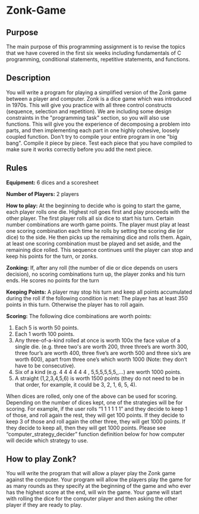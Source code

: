 # Zonk-Game

## Purpose
The main purpose of this programming assignment is to revise the topics that we have covered in the first six weeks including fundamentals of C programming, conditional statements, repetitive statements, and functions.

## Description
You will write a program for playing a simplified version of the Zonk game between a player and computer. Zonk is a dice game which was introduced in 1970s. This will give you practice with all three control constructs (sequence, selection and repetition). We are including some design constraints in the "programming task" section, so you will also use functions. This will give you the experience of decomposing a problem into parts, and then implementing each part in one highly cohesive, loosely coupled function. Don't try to compile your entire program in one "big bang". Compile it piece by piece. Test each piece that you have compiled to make sure it works correctly before you add the next piece.

## Rules
**Equipment:** 6 dices and a scoresheet

**Number of Players:** 2 players

**How to play:** At the beginning to decide who is going to start the game, each player rolls one die. Highest roll goes first and play proceeds with the other player. The first player rolls all six
dice to start his turn. Certain number combinations are worth game points. The player must play at least one scoring combination each time he rolls by setting the scoring die (or dice) to
the side. He then picks up the remaining dice and rolls them. Again, at least one scoring combination must be played and set aside, and the remaining dice rolled. This sequence
continues until the player can stop and keep his points for the turn, or zonks.

**Zonking:** If, after any roll (the number of die or dice depends on users decision), no scoring combinations turn up, the player zonks and his turn ends. He scores no points for the turn

**Keeping Points:** A player may stop his turn and keep all points accumulated during the roll if the following condition is met: The player has at least 350 points in this turn. Otherwise the player has to roll again.

**Scoring:** The following dice combinations are worth points:
1. Each 5 is worth 50 points.
2. Each 1 worth 100 points.
3. Any three-of-a-kind rolled at once is worth 100x the face value of a single die. (e.g. three two's are worth 200, three three’s are worth 300, three four’s are worth 400, three five’s are worth 500 and three six’s are worth 600), apart from three one’s which worth
1000 (Note: they don’t have to be consecutive).
4. Six of a kind (e.g. 4 4 4 4 4 4 , 5,5,5,5,5,5,,…) are worth 1000 points.
5. A straight (1,2,3,4,5,6) is worth 1500 points (they do not need to be in that order, for example, it could be 3, 2, 1, 6, 5, 4).

When dices are rolled, only one of the above can be used for scoring. Depending on the number of dices kept, one of the strategies will be for scoring. For example, if the user rolls “1 1 1 1 1 1” and they decide to keep 1 of those, and roll again the rest, they will get 100 points. If they decide to keep 3 of those and roll again the other three, they will get 1000 points. If they decide to keep all, then they will get 1000 points. Please see “computer_strategy_decider” function definition below for how computer will decide which strategy to use.

## How to play Zonk?
You will write the program that will allow a player play the Zonk game against the computer. Your program will allow the players play the game for as many rounds as they specify at the beginning of the game and who ever has the highest score at the end, will win the game. Your game will start with rolling the dice for the computer player and then asking the other player if they are ready to play.
